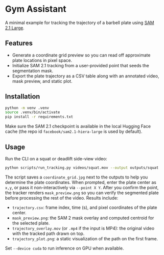 # Gym Assistant

A minimal example for tracking the trajectory of a barbell plate using [SAM 2.1 Large](https://huggingface.co/facebook/sam2.1-hiera-large).

## Features
- Generate a coordinate grid preview so you can read off approximate plate locations in pixel space.
- Initialize SAM 2.1 tracking from a user-provided point that seeds the segmentation mask.
- Export the plate trajectory as a CSV table along with an annotated video, mask preview, and static plot.

## Installation
```bash
python -m venv .venv
source .venv/bin/activate
pip install -r requirements.txt
```

Make sure the SAM 2.1 checkpoint is available in the local Hugging Face cache (the repo id `facebook/sam2.1-hiera-large` is used by default).

## Usage
Run the CLI on a squat or deadlift side-view video:
```bash
python scripts/run_tracking.py videos/squat.mov --output outputs/squat --preview
```

The script saves a `coordinate_grid.jpg` next to the outputs to help you determine the plate coordinates. When prompted, enter the plate center as `x,y`, or pass it non-interactively via `--point X Y`. After you confirm the point, the tracker renders `mask_preview.png` so you can verify the segmented plate before processing the rest of the video. Results include:
- `trajectory.csv`: frame index, time (s), and pixel coordinates of the plate center.
- `mask_preview.png`: the SAM 2 mask overlay and computed centroid for the selected plate.
- `trajectory_overlay.mov` (or `.mp4` if the input is MP4): the original video with the tracked path drawn on top.
- `trajectory_plot.png`: a static visualization of the path on the first frame.

Set `--device cuda` to run inference on GPU when available.
